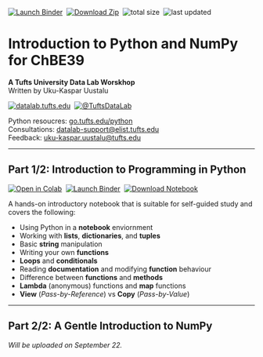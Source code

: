 [![Launch Binder](https://mybinder.org/badge_logo.svg)](https://mybinder.org/v2/gh/tuftsdatalab/chbe39/master?urlpath=lab)&nbsp;
[![Download Zip](https://tuftsdatalab.github.io/assets/badges/download.svg)](https://github.com/tuftsdatalab/chbe39/archive/master.zip)&nbsp;
![total size](https://img.shields.io/github/repo-size/tuftsdatalab/chbe39?label=total%20size)&nbsp;
![last updated](https://img.shields.io/github/last-commit/tuftsdatalab/chbe39?label=last%20updated)

# Introduction to Python and NumPy for ChBE39
**A Tufts University Data Lab Worskhop**  
Written by Uku-Kaspar Uustalu

[![datalab.tufts.edu](https://tuftsdatalab.github.io/assets/badges/datalab.svg)](https://sites.tufts.edu/datalab)&nbsp;
[![@TuftsDataLab](https://tuftsdatalab.github.io/assets/badges/twitter.svg)](https://twitter.com/intent/follow?screen_name=tuftsdatalab)

Python resoucres: [go.tufts.edu/python](https://sites.tufts.edu/datalab/python/)  
Consultations: [datalab-support@elist.tufts.edu](mailto:datalab-support@elist.tufts.edu)  
Feedback: [uku-kaspar.uustalu@tufts.edu](mailto:uku-kaspar.uustalu@tufts.edu)

---
## Part 1/2: Introduction to Programming in Python

[![Open in Colab](https://colab.research.google.com/assets/colab-badge.svg)](https://colab.research.google.com/github/tuftsdatalab/chbe39/blob/master/chbe39-intro-python.ipynb)&nbsp;
[![Launch Binder](https://mybinder.org/badge_logo.svg)](https://mybinder.org/v2/gh/tuftsdatalab/chbe39/master?urlpath=lab/tree/chbe39-intro-python.ipynb)&nbsp;
[![Download Notebook](https://tuftsdatalab.github.io/assets/badges/jupyter.svg)](https://cdn.jsdelivr.net/gh/tuftsdatalab/chbe39/chbe39-intro-python.ipynb)&nbsp;

A hands-on introductory notebook that is suitable for self-guided study and covers the following:

- Using Python in a **notebook** enviornment
- Working with **lists**, **dictionaries**, and **tuples**
- Basic **string** manipulation
- Writing your own **functions**
- **Loops** and **conditionals**
- Reading **documentation** and modifying **function** behaviour
- Difference between **functions** and **methods**
- **Lambda** (anonymous) functions and **map** functions
- **View** (*Pass-by-Reference*) vs **Copy** (*Pass-by-Value*)

---
## Part 2/2: A Gentle Introduction to NumPy
*Will be uploaded on September 22.*
